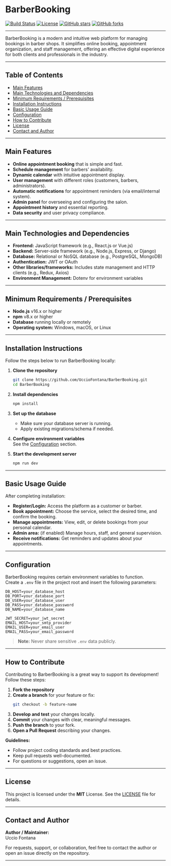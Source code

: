 # BarberBooking

[![Build Status](https://img.shields.io/github/actions/workflow/status/UccioFontana/BarberBooking/main.yml?branch=main&label=build)](https://github.com/UccioFontana/BarberBooking/actions)
[![License](https://img.shields.io/github/license/UccioFontana/BarberBooking)](LICENSE)
[![GitHub stars](https://img.shields.io/github/stars/UccioFontana/BarberBooking.svg?style=social)](https://github.com/UccioFontana/BarberBooking/stargazers)
[![GitHub forks](https://img.shields.io/github/forks/UccioFontana/BarberBooking.svg?style=social)](https://github.com/UccioFontana/BarberBooking/network)

---

BarberBooking is a modern and intuitive web platform for managing bookings in barber shops. It simplifies online booking, appointment organization, and staff management, offering an effective digital experience for both clients and professionals in the industry.

---

## Table of Contents

- [Main Features](#main-features)
- [Main Technologies and Dependencies](#main-technologies-and-dependencies)
- [Minimum Requirements / Prerequisites](#minimum-requirements--prerequisites)
- [Installation Instructions](#installation-instructions)
- [Basic Usage Guide](#basic-usage-guide)
- [Configuration](#configuration)
- [How to Contribute](#how-to-contribute)
- [License](#license)
- [Contact and Author](#contact-and-author)

---

## Main Features

- **Online appointment booking** that is simple and fast.
- **Schedule management** for barbers' availability.
- **Dynamic calendar** with intuitive appointment display.
- **User management** with different roles (customers, barbers, administrators).
- **Automatic notifications** for appointment reminders (via email/internal system).
- **Admin panel** for overseeing and configuring the salon.
- **Appointment history** and essential reporting.
- **Data security** and user privacy compliance.

---

## Main Technologies and Dependencies

- **Frontend:** JavaScript framework (e.g., React.js or Vue.js)
- **Backend:** Server-side framework (e.g., Node.js, Express, or Django)
- **Database:** Relational or NoSQL database (e.g., PostgreSQL, MongoDB)
- **Authentication:** JWT or OAuth
- **Other libraries/frameworks:** Includes state management and HTTP clients (e.g., Redux, Axios)
- **Environment Management:** Dotenv for environment variables

---

## Minimum Requirements / Prerequisites

- **Node.js** v16.x or higher
- **npm** v8.x or higher
- **Database** running locally or remotely
- **Operating system:** Windows, macOS, or Linux

---

## Installation Instructions

Follow the steps below to run BarberBooking locally:

1. **Clone the repository**
    ```bash
    git clone https://github.com/UccioFontana/BarberBooking.git
    cd BarberBooking
    ```

2. **Install dependencies**
    ```bash
    npm install
    ```

3. **Set up the database**
    - Make sure your database server is running.
    - Apply existing migrations/schema if needed.

4. **Configure environment variables**  
    See the [Configuration](#configuration) section.

5. **Start the development server**
    ```bash
    npm run dev
    ```

---

## Basic Usage Guide

After completing installation:

- **Register/Login:** Access the platform as a customer or barber.
- **Book appointment:** Choose the service, select the desired time, and confirm the booking.
- **Manage appointments:** View, edit, or delete bookings from your personal calendar.
- **Admin area:** (if enabled) Manage hours, staff, and general supervision.
- **Receive notifications:** Get reminders and updates about your appointments.

---

## Configuration

BarberBooking requires certain environment variables to function.  
Create a `.env` file in the project root and insert the following parameters:

```env
DB_HOST=your_database_host
DB_PORT=your_database_port
DB_USER=your_database_user
DB_PASS=your_database_password
DB_NAME=your_database_name

JWT_SECRET=your_jwt_secret
EMAIL_HOST=your_smtp_provider
EMAIL_USER=your_email_user
EMAIL_PASS=your_email_password
```

> **Note:** Never share sensitive `.env` data publicly.

---

## How to Contribute

Contributing to BarberBooking is a great way to support its development! Follow these steps:

1. **Fork the repository**
2. **Create a branch** for your feature or fix:
    ```bash
    git checkout -b feature-name
    ```
3. **Develop and test** your changes locally.
4. **Commit** your changes with clear, meaningful messages.
5. **Push the branch** to your fork.
6. **Open a Pull Request** describing your changes.

**Guidelines:**
- Follow project coding standards and best practices.
- Keep pull requests well-documented.
- For questions or suggestions, open an issue.

---

## License

This project is licensed under the **MIT** License. See the [LICENSE](LICENSE) file for details.

---

## Contact and Author

**Author / Maintainer:**  
Uccio Fontana

For requests, support, or collaboration, feel free to contact the author or open an issue directly on the repository.

---
